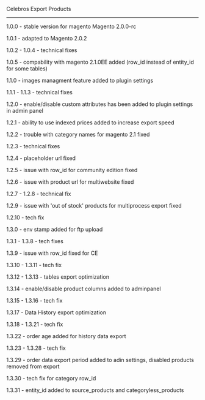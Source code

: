 Celebros Export Products

------------------------

1.0.0 - stable version for magento Magento 2.0.0-rc

1.0.1 - adapted to Magento 2.0.2

1.0.2 - 1.0.4 - technical fixes

1.0.5 - compability with magento 2.1.0EE added (row_id instead of entity_id for some tables)

1.1.0 - images managment feature added to plugin settings

1.1.1 - 1.1.3 - technical fixes

1.2.0 - enable/disable custom attributes has been added to plugin settings in admin panel

1.2.1 - ability to use indexed prices added to increase export speed

1.2.2 - trouble with category names for magento 2.1 fixed

1.2.3 - technical fixes

1.2.4 - placeholder url fixed

1.2.5 - issue with row_id for community edition fixed

1.2.6 - issue with product url for multiwebsite fixed

1.2.7 - 1.2.8 - technical fix

1.2.9 - issue with 'out of stock' products for multiprocess export fixed

1.2.10 - tech fix

1.3.0 - env stamp added for ftp upload

1.3.1 - 1.3.8 - tech fixes

1.3.9 - issue with row_id fixed for CE

1.3.10 - 1.3.11 - tech fix

1.3.12 - 1.3.13 - tables export optimization

1.3.14 - enable/disable product columns added to adminpanel

1.3.15 - 1.3.16 - tech fix

1.3.17 - Data History export optimization

1.3.18 - 1.3.21 - tech fix

1.3.22 - order age added for history data export

1.3.23 - 1.3.28 - tech fix

1.3.29 - order data export period added to adin settings, disabled products removed from export

1.3.30 - tech fix for category row_id

1.3.31 - entity_id added to source_products and categoryless_products 
